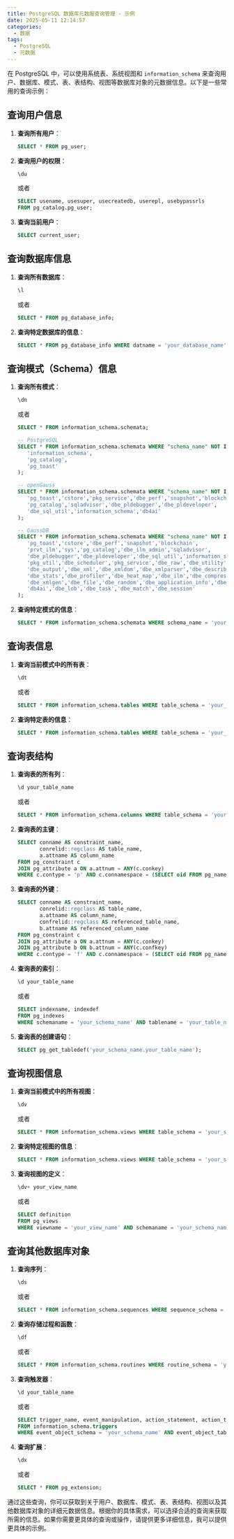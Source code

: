 ```yaml
---
title: PostgreSQL 数据库元数据查询管理 - 示例
date: 2025-05-11 12:14:57
categories:
  - 数据
tags:
  - PostgreSQL
  - 元数据
---
```


在 PostgreSQL 中，可以使用系统表、系统视图和 `information_schema` 来查询用户、数据库、模式、表、表结构、视图等数据库对象的元数据信息。以下是一些常用的查询示例：

## 查询用户信息

1. **查询所有用户**：

   ```sql
   SELECT * FROM pg_user;
   ```

2. **查询用户的权限**：

   ```sql
   \du
   ```

   或者

   ```sql
   SELECT usename, usesuper, usecreatedb, userepl, usebypassrls
   FROM pg_catalog.pg_user;
   ```

3. **查询当前用户**：

   ```sql
   SELECT current_user;
   ```

## 查询数据库信息

1. **查询所有数据库**：

   ```sql
   \l
   ```

   或者

   ```sql
   SELECT * FROM pg_database_info;
   ```

2. **查询特定数据库的信息**：

   ```sql
   SELECT * FROM pg_database_info WHERE datname = 'your_database_name';
   ```

## 查询模式（Schema）信息

1. **查询所有模式**：

   ```sql
   \dn
   ```

   或者

   ```sql
   SELECT * FROM information_schema.schemata;

   -- PostgreSQL
   SELECT * FROM information_schema.schemata WHERE "schema_name" NOT IN (
      'information_schema',
      'pg_catalog',
      'pg_toast'
   );

   -- openGauss
   SELECT * FROM information_schema.schemata WHERE "schema_name" NOT IN (
      'pg_toast','cstore','pkg_service','dbe_perf','snapshot','blockchain',
      'pg_catalog','sqladvisor','dbe_pldebugger','dbe_pldeveloper',
      'dbe_sql_util','information_schema','db4ai'
   );

   -- GaussDB
   SELECT * FROM information_schema.schemata WHERE "schema_name" NOT IN (
      'pg_toast','cstore','dbe_perf','snapshot','blockchain',
      'prvt_ilm','sys','pg_catalog','dbe_ilm_admin','sqladvisor',
      'dbe_pldebugger','dbe_pldeveloper','dbe_sql_util','information_schema',
      'pkg_util','dbe_scheduler','pkg_service','dbe_raw','dbe_utility',
      'dbe_output','dbe_xml','dbe_xmldom','dbe_xmlparser','dbe_describe',
      'dbe_stats','dbe_profiler','dbe_heat_map','dbe_ilm','dbe_compression',
      'dbe_xmlgen','dbe_file','dbe_random','dbe_application_info','dbe_sql',
      'db4ai','dbe_lob','dbe_task','dbe_match','dbe_session'
   );
   ```

2. **查询特定模式的信息**：

   ```sql
   SELECT * FROM information_schema.schemata WHERE schema_name = 'your_schema_name';
   ```

## 查询表信息

1. **查询当前模式中的所有表**：

   ```sql
   \dt
   ```

   或者

   ```sql
   SELECT * FROM information_schema.tables WHERE table_schema = 'your_schema_name' AND table_type = 'BASE TABLE';
   ```

2. **查询特定表的信息**：

   ```sql
   SELECT * FROM information_schema.tables WHERE table_schema = 'your_schema_name' AND table_name = 'your_table_name';
   ```

## 查询表结构

1. **查询表的所有列**：

   ```sql
   \d your_table_name
   ```

   或者

   ```sql
   SELECT * FROM information_schema.columns WHERE table_schema = 'your_schema_name' AND table_name = 'your_table_name';
   ```

2. **查询表的主键**：

   ```sql
   SELECT conname AS constraint_name,
          conrelid::regclass AS table_name,
          a.attname AS column_name
   FROM pg_constraint c
   JOIN pg_attribute a ON a.attnum = ANY(c.conkey)
   WHERE c.contype = 'p' AND c.connamespace = (SELECT oid FROM pg_namespace WHERE nspname = 'your_schema_name') AND c.conrelid = (SELECT oid FROM pg_class WHERE relname = 'your_table_name');
   ```

3. **查询表的外键**：

   ```sql
   SELECT conname AS constraint_name,
          conrelid::regclass AS table_name,
          a.attname AS column_name,
          confrelid::regclass AS referenced_table_name,
          b.attname AS referenced_column_name
   FROM pg_constraint c
   JOIN pg_attribute a ON a.attnum = ANY(c.conkey)
   JOIN pg_attribute b ON b.attnum = ANY(c.confkey)
   WHERE c.contype = 'f' AND c.connamespace = (SELECT oid FROM pg_namespace WHERE nspname = 'your_schema_name') AND c.conrelid = (SELECT oid FROM pg_class WHERE relname = 'your_table_name');
   ```

4. **查询表的索引**：

   ```sql
   \d your_table_name
   ```

   或者

   ```sql
   SELECT indexname, indexdef
   FROM pg_indexes
   WHERE schemaname = 'your_schema_name' AND tablename = 'your_table_name';
   ```

5. **查询表的创建语句**：

   ```sql
   SELECT pg_get_tabledef('your_schema_name.your_table_name');
   ```

## 查询视图信息

1. **查询当前模式中的所有视图**：

   ```sql
   \dv
   ```

   或者

   ```sql
   SELECT * FROM information_schema.views WHERE table_schema = 'your_schema_name';
   ```

2. **查询特定视图的信息**：

   ```sql
   SELECT * FROM information_schema.views WHERE table_schema = 'your_schema_name' AND table_name = 'your_view_name';
   ```

3. **查询视图的定义**：

   ```sql
   \dv+ your_view_name
   ```

   或者

   ```sql
   SELECT definition
   FROM pg_views
   WHERE viewname = 'your_view_name' AND schemaname = 'your_schema_name';
   ```

## 查询其他数据库对象

1. **查询序列**：

   ```sql
   \ds
   ```

   或者

   ```sql
   SELECT * FROM information_schema.sequences WHERE sequence_schema = 'your_schema_name';
   ```

2. **查询存储过程和函数**：

   ```sql
   \df
   ```

   或者

   ```sql
   SELECT * FROM information_schema.routines WHERE routine_schema = 'your_schema_name';
   ```

3. **查询触发器**：

   ```sql
   \d your_table_name
   ```

   或者

   ```sql
   SELECT trigger_name, event_manipulation, action_statement, action_timing, is_enabled
   FROM information_schema.triggers
   WHERE event_object_schema = 'your_schema_name' AND event_object_table = 'your_table_name';
   ```

4. **查询扩展**：

   ```sql
   \dx
   ```

   或者

   ```sql
   SELECT * FROM pg_extension;
   ```

通过这些查询，你可以获取到关于用户、数据库、模式、表、表结构、视图以及其他数据库对象的详细元数据信息。根据你的具体需求，可以选择合适的查询来获取所需的信息。如果你需要更具体的查询或操作，请提供更多详细信息，我可以提供更具体的示例。
